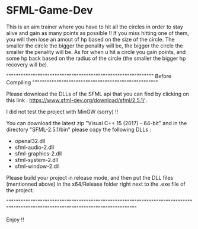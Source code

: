 # SFML-Game-Dev

This is an aim trainer where you have to hit all the circles in order to stay alive and gain as many points as possible !!
If you miss hitting one of them, you will then lose an amout of hp based on the size of the circle. The smaller the circle the bigger the penality will be,
the bigger the circle the smaller the penality will be. 
As for when u hit a circle you gain points, and some hp back based on the radius of the circle (the smaller the bigger hp recovery will be).

""""""""""""""""""""""""""""""""""""""""""""""""""""""""""""" Before Compiling """"""""""""""""""""""""""""""""""""""""""""""""""""

Please download the DLLs of the SFML api that you can find by clicking on this link : 
https://www.sfml-dev.org/download/sfml/2.5.1/ .

I did not test the project with MinGW (sorry) !!

You can download the latest zip "Visual C++ 15 (2017) - 64-bit" and in the directory "SFML-2.5.1/bin" please copy the following 
DLLs : 
  - openal32.dll
  - sfml-audio-2.dll
  - sfml-graphics-2.dll
  - sfml-system-2.dll
  - sfml-window-2.dll

Please build your project in release mode, and then put the DLL files (mentionned above) in the x64/Release folder right next to 
the .exe file of the project.

"""""""""""""""""""""""""""""""""""""""""""""""""""""""""""""""""""""""""""""""""""""""""""""""""""""""""""""""""""""""""""""""""""


Enjoy !! 
